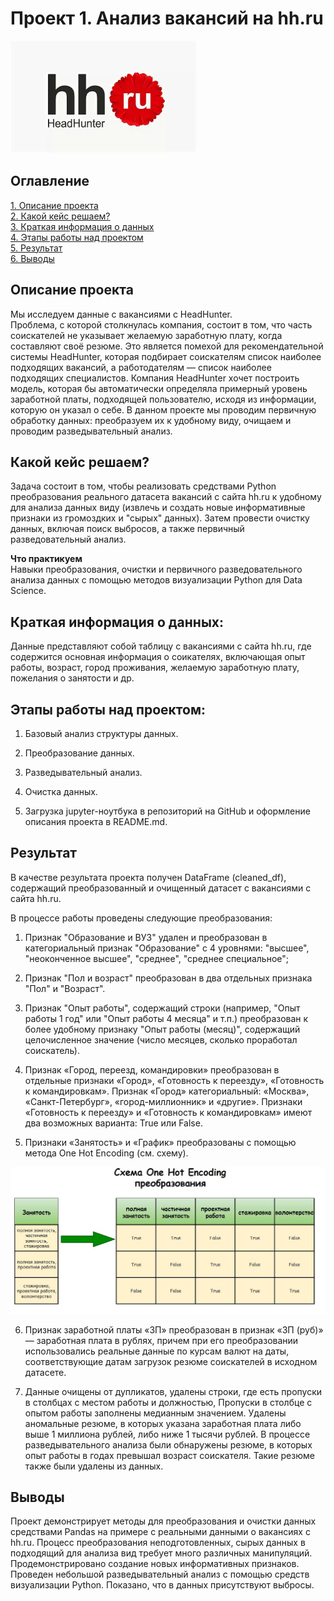 # Проект 1. Анализ вакансий на hh.ru

<img src = https://raw.githubusercontent.com/AndreyRysistov/DatasetsForPandas/main/hh%20label.jpg alt="drawing" style="width:300px;">

## Оглавление  
[1. Описание проекта](.README.md#Описание-проекта)  
[2. Какой кейс решаем?](.README.md#Какой-кейс-решаем)  
[3. Краткая информация о данных](.README.md#Краткая-информация-о-данных)  
[4. Этапы работы над проектом](.README.md#Этапы-работы-над-проектом)  
[5. Результат](.README.md#Результат)    
[6. Выводы](.README.md#Выводы) 

## Описание проекта   
Мы исследуем данные с вакансиями с HeadHunter.  
Проблема, с которой столкнулась компания, состоит в том, что часть соискателей не указывает желаемую заработную плату, когда составляют своё резюме. Это является помехой для рекомендательной системы HeadHunter, которая подбирает соискателям список наиболее подходящих вакансий, а работодателям — список наиболее подходящих специалистов. Компания HeadHunter хочет построить модель, которая бы автоматически определяла примерный уровень заработной платы, подходящей пользователю, исходя из информации, которую он указал о себе. В данном проекте мы проводим первичную обработку данных: преобразуем их к удобному виду, очищаем и проводим разведывательный анализ.


## Какой кейс решаем?    
Задача состоит в том, чтобы реализовать средствами Python преобразования реального датасета вакансий с сайта hh.ru к удобному для анализа данных виду (извлечь и создать новые информативные признаки из громоздких и "сырых" данных). Затем провести очистку данных, включая поиск выбросов, а также первичный разведовательный анализ. 

**Что практикуем**     
Навыки преобразования, очистки и первичного разведовательного анализа данных с помощью методов визуализации Python для Data Science.

## Краткая информация о данных:

Данные представляют собой таблицу с вакансиями с сайта hh.ru, где содержится основная информация о соикателях, включающая опыт работы, возраст, город проживания, желаемую заработную плату, пожелания о занятости и др.

## Этапы работы над проектом:

1) Базовый анализ структуры данных.

2) Преобразование данных.

3) Разведывательный анализ.

4) Очистка данных.

5) Загрузка jupyter-ноутбука в репозиторий на GitHub
и оформление описания проекта в README.md.


## Результат  

В качестве результата проекта получен DataFrame (cleaned_df), содержащий преобразованный и очищенный датасет с вакансиями с сайта hh.ru. 

В процессе работы проведены следующие преобразования:

1) Признак "Образование и ВУЗ" удален и преобразован в категориальный признак "Образование" с 4 уровнями: "высшее", "неоконченное высшее", "среднее", "среднее специальное";

2) Признак "Пол и возраст" преобразован в два отдельных признака "Пол" и "Возраст". 

3) Признак "Опыт работы", содержащий строки (например, "Опыт работы 1 год" или "Опыт работы 4 месяца" и т.п.) преобразован к более удобному признаку "Опыт работы (месяц)", содержащий целочисленное значение (число месяцев, сколько проработал соискатель).

4) Признак «Город, переезд, командировки» преобразован в
отдельные признаки «Город», «Готовность к переезду», «Готовность к командировкам». Признак «Город» категориальный: «Москва», «Санкт-Петербург», «город-миллионник» и «другие». Признаки «Готовность к переезду» и «Готовность к командировкам» имеют два возможных варианта: True или False.

5) Признаки «Занятость» и «График» преобразованы с помощью метода One Hot Encoding (см. схему).

<img src=https://raw.githubusercontent.com/AndreyRysistov/DatasetsForPandas/main/ohe.jpg>

6) Признак заработной платы «ЗП» преобразован в признак «ЗП (руб)» — заработная плата в рублях, причем при его преобразовании использовались реальные данные по курсам валют на даты, соответствующие датам загрузок резюме соискателей в исходном датасете.

7) Данные очищены от дупликатов, удалены строки, где есть пропуски в столбцах с местом работы и должностью,
Пропуски в столбце с опытом работы заполнены медианным значением. Удалены аномальные резюме, в которых указана заработная плата либо выше 1 миллиона рублей, либо ниже 1 тысячи рублей. В процессе разведывательного анализа были обнаружены резюме, в которых опыт работы в годах превышал возраст соискателя. Такие резюме также были удалены из данных.


## Выводы  

Проект демонстрирует методы для преобразования и очистки данных средствами Pandas на примере с реальными данными о вакансиях с hh.ru. Процесс преобразования неподготовленных, сырых данных в подходящий для анализа вид требует много различных манипуляций. Продемонстрировано создание новых информативных признаков. Проведен небольшой разведывательный анализ с помощью средств визуализации Python. Показано, что в данных присутствуют выбросы. 